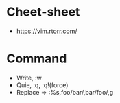 # Cheet-sheet
- https://vim.rtorr.com/

# Command
- Write, :w
- Quie, :q, :q!(force)
- Replace => :%s,foo/bar/,bar/foo/,g
